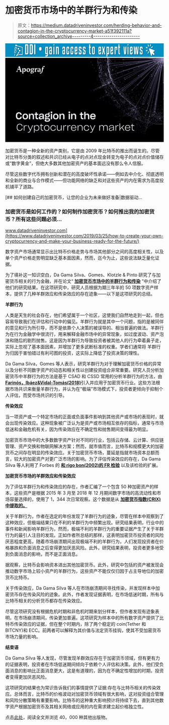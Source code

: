 # 加密货币市场中的羊群行为和传染

> 原文：<https://medium.datadriveninvestor.com/herding-behavior-and-contagion-in-the-cryptocurrency-market-a51f392111a?source=collection_archive---------4----------------------->

[![](img/534d139722b914186ff2db676435044f.png)](http://www.track.datadriveninvestor.com/1B9E)![](img/4b2ec596b71ddd0c5dbba71da0c28f3e.png)

加密货币是一种全新的资产类别，它是由 2009 年比特币的推出而诞生的。尽管对比特币分类的叙述和共识已经从电子的点对点现金转变为电子的点对点价值储存或“数字黄金”，但绝大多数其他加密资产的基本面远没有那么令人信服。

尽管这些数字代币拥有创新和潜在的高度破坏性承诺——例如去中介化、彻底透明和全新的商业与合作模式——但功能网络的缺乏和对这些资产的内在需求为高度投机铺平了道路。

[](https://www.datadriveninvestor.com/2019/03/25/how-to-create-your-own-cryptocurrency-and-make-your-business-ready-for-the-future/) [## 如何创建自己的加密货币，让您的企业为未来做好准备|数据驱动…

### 加密货币是如何工作的？如何制作加密货币？如何推出我的加密货币？所有这些问题必须…

www.datadriveninvestor.com](https://www.datadriveninvestor.com/2019/03/25/how-to-create-your-own-cryptocurrency-and-make-your-business-ready-for-the-future/) 

数字资产市场通常显示出比特币价格走势与市场其他部分之间的高度相关性，以及单个资产价格走势明显缺乏基本面因素，然而，迄今为止，这些说法缺乏量化证据。

为了填补这一知识空白，Da Gama Silva、Gomes、Klotzle & Pinto 研究了与加密货币相关的行为金融，并在论文“ [**加密货币市场中的羊群行为和传染**](https://apograf.io/articles/33429?query=Herding%20behavior%20and%20contagion%20in%20the%20cryptocurrency%20market) ”中介绍了他们的研究结果。在这项研究中，研究人员根据为期三年半的 50 项数字资产样本，提供了几种羊群效应和传染效应的存在迹象——以下是这项研究的总结。

**羊群行为**

人类是天生的社会存在，他们希望属于一个社区，这使我们自然地走到一起，但也容易导致我们在评估和行动中的偏见。羊群行为就是其中一个问题，指的是被同伴的意见和行为所引导，而不是依靠个人决策的被误导的、相当普遍的做法。羊群行为在行为金融学中很流行，用来解释金融市场中的异常现象，如过度波动、资产泡沫和随后的剧烈抛售。这是因为羊群行为导致投资者被其他人的行为牵着鼻子走，实际上忽视了基本面因素，并增加了更多武断标准的权重。学者们通常将 羊群行为归因于害怕错过有利可图的投资，这实际上降低了投资决策的理性。

Da Gama Silva，Gomes 等人表示，研究羊群行为对于理解加密货币价格的异常以及分析不同数字资产的动态和相关性以创建投资组合非常重要。研究人员分析加密货币中羊群行为的方法是基于 CSAD 和 CSSD 常用的分析羊群行为的方法，由 [**Farinós，Ibáez&Vidal-Tomás(2018)**](https://apograf.io/articles/30192?query=herding)引入并应用于加密货币行业。这些方法根据市场共识来衡量羊群行为，并认为在“极端”市场模式下，投资者更倾向于抑制个人评估，而受市场共识的引导。

**传染效应**

当一项资产或一个特定市场的正面或负面事件影响到其他资产或市场的表现时，就会出现传染效应。这种现象被广泛认为是资产或市场相互依存的指标，通常与市场低迷和金融危机有关，因为传染效应在不确定性和抛售期间变得最为明显。

加密货币市场中的大多数数字资产针对不同的行业，包括云存储、云计算、供应链管理、资产交换和物联网解决方案；然而，就市值而言，比特币和规模更大的加密货币之间存在明显的传染效应。关于加密货币市场，蔓延是指就市场资本总额而言，较大的加密资产对更广泛市场的影响。为了评估传染效应的存在，Da Gama Silva 等人利用了 Forbes 的 [**和 rigo bon(2002)的 FR 检验**](https://onlinelibrary.wiley.com/doi/abs/10.1111/0022-1082.00494) 以及该检验的扩展。

**加密货币市场的羊群效应和传染效应**

为了评估羊群行为和传染效应的存在，作者汇编了一个包含 50 种加密资产的样本，这些资产是根据 2015 年 3 月至 2018 年 12 月期间数字市场的高流动性和市场容量选择的，使用了 1，344 次日常观察。这个数据是从 [**加密货币指数(CRIX)中提取的。**](https://thecrix.de/)

关于羊群行为，作者在选定的年份发现了羊群行为的迹象，尽管在样本中观察到了这种效应，但极端结果只在不利的羊群行为中频繁出现。研究结果表明，行业中的事件和新闻影响羊群行为，然而，极端不利的羊群行为的重要证据产生了关于羊群行为的最引人注目的发现。正如作者所总结的那样，这表明加密货币投资者的风险厌恶程度更高，随着市场崩溃期间出现极端不利的羊群行为，人们发现投资者在价格暴跌和负面消息之后变得更加厌恶风险。此外，研究结果表明，投资者更多地受到负面消息的影响，而不是正面消息。

据观察，比特币会影响资本进出其他加密货币。此外，研究中包括的资产被发现会推动数字市场上较小资产的羊群行为，这些资产不能仅仅归因于占主导地位的加密货币比特币。

关于传染效应，Da Gama Silva 等人在市场崩溃期间寻找传染，并发现样本中加密货币存在传染风险的迹象。此外，作者发现证据表明，在市场低迷时期，所有与比特币相关的分析货币都存在传染效应。

尽管这项研究没有根据危机时期和非危机时期来划分样本，但作者发现有迹象表明，在市场崩溃期间，传染更加普遍。这项研究为样本中的所有数字资产提供了比特币传染效应的证据，但在整个时期内，除了两个稳定的 coin(Tether 和 BITCNY)和 ECC。前两者可以解释为其价值与法定货币挂钩，使其不受加密货币市场力量的影响。

**结束语**

Da Gama Silva 等人发现，尽管发现羊群效应存在于加密货币领域，但有更有力的证据表明，投资者在市场低迷期间倾向于依赖个人评估和决策。此外，他们受负面消息的影响比正面消息更大，这是有道理的，因为在不确定性增加的时期，投资者变得更加厌恶风险。

这项研究的结果也为常识告诉我们的事情提供了证据:存在与比特币相关的传染效应。总体而言，比特币的价格波动对加密货币领域有很大影响，这对投资组合管理和风险分散策略有重要影响。比特币的这种重大影响预计将持续下去，直到其他数字资产根据加密货币及其相关网络或应用的内在需求建立起价格独立性。

点击[此处](https://apograf.io/articles/33429/)，阅读全文并浏览 40，000 种其他出版物。